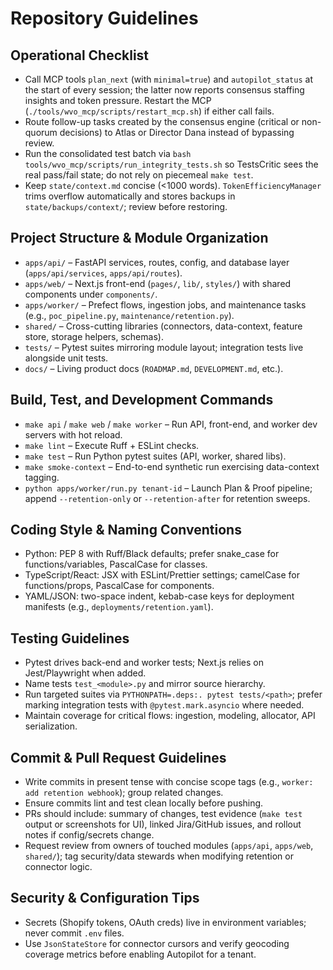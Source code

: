 # Repository Guidelines

## Operational Checklist
- Call MCP tools `plan_next` (with `minimal=true`) and `autopilot_status` at the start of every session; the latter now reports consensus staffing insights and token pressure. Restart the MCP (`./tools/wvo_mcp/scripts/restart_mcp.sh`) if either call fails.
- Route follow-up tasks created by the consensus engine (critical or non-quorum decisions) to Atlas or Director Dana instead of bypassing review.
- Run the consolidated test batch via `bash tools/wvo_mcp/scripts/run_integrity_tests.sh` so TestsCritic sees the real pass/fail state; do not rely on piecemeal `make test`.
- Keep `state/context.md` concise (<1000 words). `TokenEfficiencyManager` trims overflow automatically and stores backups in `state/backups/context/`; review before restoring.

## Project Structure & Module Organization
- `apps/api/` – FastAPI services, routes, config, and database layer (`apps/api/services`, `apps/api/routes`).
- `apps/web/` – Next.js front-end (`pages/`, `lib/`, `styles/`) with shared components under `components/`.
- `apps/worker/` – Prefect flows, ingestion jobs, and maintenance tasks (e.g., `poc_pipeline.py`, `maintenance/retention.py`).
- `shared/` – Cross-cutting libraries (connectors, data-context, feature store, storage helpers, schemas).
- `tests/` – Pytest suites mirroring module layout; integration tests live alongside unit tests.
- `docs/` – Living product docs (`ROADMAP.md`, `DEVELOPMENT.md`, etc.).

## Build, Test, and Development Commands
- `make api` / `make web` / `make worker` – Run API, front-end, and worker dev servers with hot reload.
- `make lint` – Execute Ruff + ESLint checks.
- `make test` – Run Python pytest suites (API, worker, shared libs).
- `make smoke-context` – End-to-end synthetic run exercising data-context tagging.
- `python apps/worker/run.py tenant-id` – Launch Plan & Proof pipeline; append `--retention-only` or `--retention-after` for retention sweeps.

## Coding Style & Naming Conventions
- Python: PEP 8 with Ruff/Black defaults; prefer snake_case for functions/variables, PascalCase for classes.
- TypeScript/React: JSX with ESLint/Prettier settings; camelCase for functions/props, PascalCase for components.
- YAML/JSON: two-space indent, kebab-case keys for deployment manifests (e.g., `deployments/retention.yaml`).

## Testing Guidelines
- Pytest drives back-end and worker tests; Next.js relies on Jest/Playwright when added.
- Name tests `test_<module>.py` and mirror source hierarchy.
- Run targeted suites via `PYTHONPATH=.deps:. pytest tests/<path>`; prefer marking integration tests with `@pytest.mark.asyncio` where needed.
- Maintain coverage for critical flows: ingestion, modeling, allocator, API serialization.

## Commit & Pull Request Guidelines
- Write commits in present tense with concise scope tags (e.g., `worker: add retention webhook`); group related changes.
- Ensure commits lint and test clean locally before pushing.
- PRs should include: summary of changes, test evidence (`make test` output or screenshots for UI), linked Jira/GitHub issues, and rollout notes if config/secrets change.
- Request review from owners of touched modules (`apps/api`, `apps/web`, `shared/`); tag security/data stewards when modifying retention or connector logic.

## Security & Configuration Tips
- Secrets (Shopify tokens, OAuth creds) live in environment variables; never commit `.env` files.
- Use `JsonStateStore` for connector cursors and verify geocoding coverage metrics before enabling Autopilot for a tenant.
